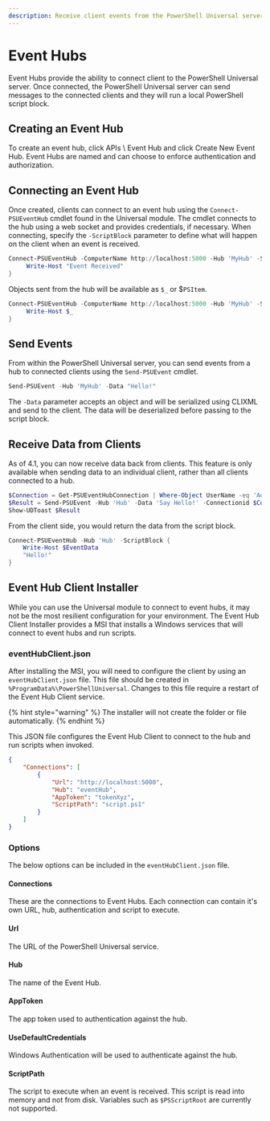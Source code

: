 ```yaml
---
description: Receive client events from the PowerShell Universal server.
---
```


# Event Hubs

Event Hubs provide the ability to connect client to the PowerShell Universal server. Once connected, the PowerShell Universal server can send messages to the connected clients and they will run a local PowerShell script block.&#x20;

## Creating an Event Hub

To create an event hub, click APIs \ Event Hub and click Create New Event Hub. Event Hubs are named and can choose to enforce authentication and authorization.

## Connecting an Event Hub

Once created, clients can connect to an event hub using the `Connect-PSUEventHub` cmdlet found in the Universal module. The cmdlet connects to the hub using a web socket and provides credentials, if necessary. When connecting, specify the `-ScriptBlock` parameter to define what will happen on the client when an event is received.&#x20;

```powershell
Connect-PSUEventHub -ComputerName http://localhost:5000 -Hub 'MyHub' -ScriptBlock {
     Write-Host "Event Received"
}
```

Objects sent from the hub will be available as `$_` or $`PSItem`.&#x20;

```powershell
Connect-PSUEventHub -ComputerName http://localhost:5000 -Hub 'MyHub' -ScriptBlock {
     Write-Host $_
}
```

## Send Events

From within the PowerShell Universal server, you can send events from a hub to connected clients using the `Send-PSUEvent` cmdlet.&#x20;

```powershell
Send-PSUEvent -Hub 'MyHub' -Data "Hello!"
```

The `-Data` parameter accepts an object and will be serialized using CLIXML and send to the client. The data will be deserialized before passing to the script block.&#x20;

## Receive Data from Clients

As of 4.1, you can now receive data back from clients. This feature is only available when sending data to an individual client, rather than all clients connected to a hub.&#x20;

```powershell
$Connection = Get-PSUEventHubConnection | Where-Object UserName -eq 'Admin'
$Result = Send-PSUEvent -Hub 'Hub' -Data 'Say Hello!' -Connectionid $Connection.ConnectionId
Show-UDToast $Result
```

From the client side, you would return the data from the script block.&#x20;

```powershell
Connect-PSUEventHub -Hub 'Hub' -ScriptBlock {
    Write-Host $EventData 
    "Hello!"
}
```

## Event Hub Client Installer

While you can use the Universal module to connect to event hubs, it may not be the most resilient configuration for your environment. The Event Hub Client Installer provides a MSI that installs a Windows services that will connect to event hubs and run scripts.

### eventHubClient.json

After installing the MSI, you will need to configure the client by using an `eventHubClient.json` file. This file should be created in `%ProgramData%\PowerShellUniversal`. Changes to this file require a restart of the Event Hub Client service.

{% hint style="warning" %}
The installer will not create the folder or file automatically.&#x20;
{% endhint %}

This JSON file configures the Event Hub Client to connect to the hub and run scripts when invoked.&#x20;

```json
{
    "Connections": [
        {
            "Url": "http://localhost:5000",
            "Hub": "eventHub",
            "AppToken": "tokenXyz",
            "ScriptPath": "script.ps1"
        }
    ]
}
```

### Options

The below options can be included in the `eventHubClient.json` file.&#x20;

#### Connections

These are the connections to Event Hubs. Each connection can contain it's own URL, hub, authentication and script to execute.&#x20;

#### Url

The URL of the PowerShell Universal service.&#x20;

#### Hub

The name of the Event Hub.

#### AppToken

The app token used to authentication against the hub.&#x20;

#### UseDefaultCredentials

Windows Authentication will be used to authenticate against the hub.

#### ScriptPath

The script to execute when an event is received. This script is read into memory and not from disk. Variables such as `$PSScriptRoot` are currently not supported.
